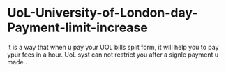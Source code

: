 # UoL-University-of-London-day-Payment-limit-increase
it is a way that when u pay your UOL bills split form, it will help you to pay ypur fees in a hour.  UoL syst can not restrict you after a signle payment u made..
